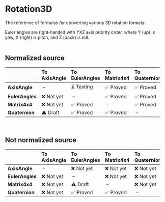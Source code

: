 ﻿# Rotation3D
The reference of formulas for converting various 3D rotation formats.

Euler angles are right-handed with YXZ axis priority order,
where Y (up) is yaw, X (right) is pitch, and Z (back) is roll.
<br><br>

## Normalized source

| | To AxisAngle | To EulerAngles | To Matrix4x4 | To Quaternion |
| :-- | :-- | :-- | :-- | :-- |
| **AxisAngle** | &nbsp;– | ⏳ Testing | ✅ Proved | ✅ Proved |
| **EulerAngles** | ❌ Not yet | &nbsp;– | ✅ Proved | ✅ Proved |
| **Matrix4x4** | ❌ Not yet | ✅ Proved | &nbsp;– | ✅ Proved |
| **Quaternion** | ⚠️ Draft | ✅ Proved | ✅ Proved | &nbsp;– |

<br>

## Not normalized source

| | To AxisAngle | To EulerAngles | To Matrix4x4 | To Quaternion |
| :-- | :-- | :-- | :-- | :-- |
| **AxisAngle** | &nbsp;– | ❌ Not yet | ❌ Not yet | ❌ Not yet |
| **EulerAngles** | ❌ Not yet | &nbsp;– | ❌ Not yet | ❌ Not yet |
| **Matrix4x4** | ❌ Not yet | ⚠️ Draft | &nbsp;– | ❌ Not yet |
| **Quaternion** | ❌ Not yet | ✅ Proved | ✅ Proved | &nbsp;– |
